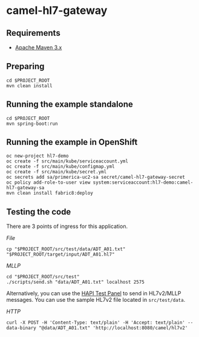 # camel-hl7-gateway

## Requirements

- [Apache Maven 3.x](http://maven.apache.org)

## Preparing

```
cd $PROJECT_ROOT
mvn clean install
```

## Running the example standalone

```
cd $PROJECT_ROOT
mvn spring-boot:run
```

## Running the example in OpenShift

```
oc new-project hl7-demo
oc create -f src/main/kube/serviceaccount.yml
oc create -f src/main/kube/configmap.yml
oc create -f src/main/kube/secret.yml
oc secrets add sa/primerica-uc2-sa secret/camel-hl7-gateway-secret
oc policy add-role-to-user view system:serviceaccount:hl7-demo:camel-hl7-gateway-sa
mvn clean install fabric8:deploy
```

## Testing the code

There are 3 points of ingress for this application.

_File_

```
cp "$PROJECT_ROOT/src/test/data/ADT_A01.txt" "$PROJECT_ROOT/target/input/ADT_A01.hl7"
```

_MLLP_

```
cd "$PROJECT_ROOT/src/test"
./scripts/send.sh "data/ADT_A01.txt" localhost 2575
```

Alternatively, you can use the  [HAPI Test Panel](https://hapifhir.github.io/hapi-hl7v2/hapi-testpanel/) to send in HL7v2/MLLP messages. You can use the sample HL7v2 file located in `src/test/data`.

_HTTP_

```
curl -X POST -H 'Content-Type: text/plain' -H 'Accept: text/plain' --data-binary "@data/ADT_A01.txt" 'http://localhost:8080/camel/hl7v2'
```
